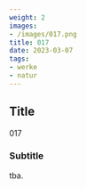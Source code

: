 ```yaml
---
weight: 2
images:
- /images/017.png
title: 017
date: 2023-03-07
tags:
- werke
- natur
---
```


## Title
017

### Subtitle
tba.